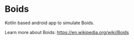 # Boids

Kotlin based android app to simulate Boids.

Learn more about Boids: https://en.wikipedia.org/wiki/Boids
